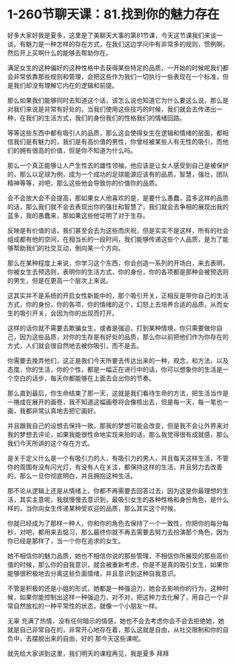 # 1-260节聊天课：81.找到你的魅力存在

好多大家好我是夏多，这里是了美聊天大事的第81节课，今天这节课我们来谈一谈，有魅力是一种怎样的存在方式，在我们这边学问中有非常多的规则，惯例啊，然后开上买啊什么的能够去帮助你在。

满足女生的这种偏好的这种性格中去获得某些特定的品质，一开始的时候呢我们都会非常依靠那些规则和管理，会把这些作为我们一切执行一些表现在一个标准，但是我们却没有理解它内在的逻辑和前提。

那么如果我们能够同时去知道这个话，该怎么说也知道它为什么要这么说，那么是对我们来说是非常有好处的，当我们使用这些技巧的时候，我们就会去传递出一种，在我们的生活方式，我们的身份我们的性格我们的情绪回路。

等等这些东西中都有吸引人的品质，那么这会使得女生在逻辑和情绪的层面，都相信我们是有魅力的，我们是有高价值的男性，你曾经被某些人有无性的吸引，而他们的拥有很高的价值，但是你不知道为什么吗。

那么一个真正能够让人产生性去的雄性领袖，他应该是让女人感受到自己是被保护的，那么以足球为例，成为一个成功的足球能源应该有的品质，智慧，强壮，团队精神等等，对吧，那么这些他会导致你的价值你的品质。

会不会放大会不会提高，那如果女人他喜欢的是，是要什么愚蠢，蓝多这样的品质的话，那么我们就不会去表现出你的强壮和智慧了，我们就会去争相的展现出我的蓝多，我的愚蠢来，那如果这些他证明了对于生存。

反映是有价值的话，我们甚至会去为这些而庆祝，但是实实不是这样，所有的社会组成都有他的空间，在相当长的一段时间，我们能够传递这些个人品质，是为了能够帮助我们的社交互动，倒向某一个方向。

那么在某种程度上来说，你学习这个东西，你会创造一系列的开场白，来去表明，你被女生去预选则，表明你的生活方式，你的身份，你的各项都是那种会被预选则的男生，但是在更高一个层次上来说。

这其实并不是系统的开启女性新能中的，那个吸引开关，正相反是带你自己的生活方式，你的身份，你的各项，你的情绪的这个，幻怒上去培养合适的品质，从而女生的吸引开关，会因为你的出现而打开。

这样的话你就不需要去欺骗女生，或者是强迫，打到某种情境，你只需要做你自己，因为这些品质，对你的生存是有好处的品质，那么你以前把他们作为你存在的方式，人们就会很自然地去被你吸引，而不是去。

你需要去挽弄他们，这正是我们今天所要去传达出来的一种，观念，和方法，以及态度，你的生活，你的个性，都是一幅正在进行中的话，你可以想象你的生活是一个空白的话步，每天你都能够在上面去会出你的节奏。

那么直到最后，你生命结束了那一天，这就是我们看待生命的方法，把生活当作是一捲成在展开的画卷，我不知道这幅画卷将会像核出去，但是每一天，每一笔也一画，我都非常认真地去把它画好。

并且跟我自己的设想去保持一致，那我的梦想可能会改变，但是我不会让外界来对我的梦想去评论，如果我能很性命地实现来拍的话，那么我觉得很有成就感，那么我们今天所讲的这个存在方式。

是关于定义什么是一个有吸引力的人，有吸引力的男人，并且每天这样生活，不管你的周围有没有闪光灯，有没有人在关注，都保持这样的生活，并且努力去改善的，那么一旦你彻底明白，并且拥抱这种生活。

那不论从逻辑上还是从情绪上，你都不再需要去回答过去，因为这是你最理想的生活，其实主意呢，我就慢慢去意识到，最吸引女生的各种性格和身份角色，是什么样的，当你向女生传递某种受欢迎的品质，那么其实这个时候。

你就已经成为了那样一种人，你和你的角色去保持了一个一致性，你把你的每分每秒，对吧，都用来去惦习，那么最终你就不再去需要去努力去扮演那个角色，因为你已经是那样了，当一个你在追求的女生。

她不相信你的魅力品质，她也不相信你说的那些管理，不相信你所展现的那些高价值的时候，那么你的自我意识，就会被重新考虑，你是不是真的吸引女生，如果你能够很积极地去分离这些负面情绪，并且意识到这种自我意识。

不管是积极的还是小姐的形式，她都是一种强迫力，她会去影响你的行为，这种时候，如果你能控制出这样一种强迫力，对不对，把这种力去化解了，用自己一个非常自然放松的一种平常性的状态，就像一个小朋友一样。

无辜 充满了热情，没有任何暗示的情感，她也不会去考虑你会不会去拒绝她，她就是自己非常自在的，非常开心地存在着，那么这就是自由，从社交限制和你的自负中，去摆脱出来的自由，好的 那今天这些课呢。

就先给大家讲到这里，我们明天的课程再见，我是夏多 拜拜
